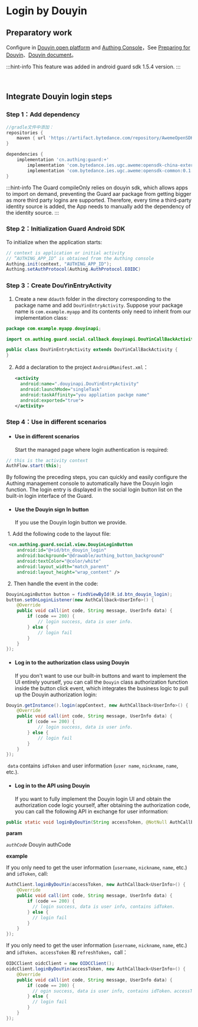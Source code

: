 # Login by Douyin

<LastUpdated/>

## Preparatory work

Configure in [Douyin open platform](https://developer.open-douyin.com/) and [Authing Console](https://authing.cn/)，See [Preparing for Douyin](../../../guides/connections/social/douyin-mobile/README.md)、[Douyin document](https://developer.open-douyin.com/docs/resource/zh-CN/dop/develop/sdk/mobile-app/permission/android/permission-develop-guide)。

:::hint-info
This feature was added in android guard sdk 1.5.4 version.
:::

<br>

## Integrate Douyin login steps

### Step 1：Add dependency

```groovy
//gradle文件中添加：
repositories {
    maven { url 'https://artifact.bytedance.com/repository/AwemeOpenSDK' }
}

dependencies {
    implementation 'cn.authing:guard:+'
		implementation 'com.bytedance.ies.ugc.aweme:opensdk-china-external:0.1.9.6'
		implementation 'com.bytedance.ies.ugc.aweme:opensdk-common:0.1.9.6'
}
```

:::hint-info
The Guard compileOnly relies on douyin sdk, which allows apps to import on demand, preventing the Guard aar package from getting bigger as more third party logins are supported. Therefore, every time a third-party identity source is added, the App needs to manually add the dependency of the identity source.
:::

### Step 2：Initialization Guard Android SDK

To initialize when the application starts:

```java
// context is application or initial activity
// ”AUTHING_APP_ID“ is obtained from the Authing console
Authing.init(context, "AUTHING_APP_ID");
Authing.setAuthProtocol(Authing.AuthProtocol.EOIDC)
```

### Step 3：Create DouYinEntryActivity

1. Create a new `ddauth` folder in the directory corresponding to the package name and add `DouYinEntryActivity`. Suppose your package name is `com.example.myapp` and its contents only need to inherit from our implementation class:

```java
package com.example.myapp.douyinapi;

import cn.authing.guard.social.callback.douyinapi.DouYinCallBackActivity;

public class DouYinEntryActivity extends DouYinCallBackActivity {
}
```

2. Add a declaration to the project `AndroidManifest.xml`：

   ```xml
   <activity
     android:name=".douyinapi.DouYinEntryActivity"
     android:launchMode="singleTask"
     android:taskAffinity="you appliation packge name"
     android:exported="true">
   </activity>
   ```

### Step 4：Use in different scenarios

- #### Use in different scenarios

  Start the managed page where login authentication is required:

```java
// this is the activity context
AuthFlow.start(this);
```

By following the preceding steps, you can quickly and easily configure the Authing management console to automatically have the Douyin login function. The login entry is displayed in the social login button list on the built-in login interface of the Guard.

- #### Use the Douyin sign In button

  If you use the Douyin login button we provide.

​		1. Add the following code to the layout file:

```xml
 <cn.authing.guard.social.view.DouyinLoginButton
    android:id="@+id/btn_douyin_login"
    android:background="@drawable/authing_button_background"
    android:textColor="@color/white"
    android:layout_width="match_parent"
    android:layout_height="wrap_content" />
```

​		2. Then handle the event in the code:

```java
DouyinLoginButton button = findViewById(R.id.btn_douyin_login);
button.setOnLoginListener(new AuthCallback<UserInfo>() {
    @Override
    public void call(int code, String message, UserInfo data) {
      	if (code == 200) {
        	// login success, data is user info.
       	} else {
        	// login fail
      	}
    }
});
```

- #### Log in to the authorization class using Douyin

  If you don't want to use our built-in buttons and want to implement the UI entirely yourself, you can call the `Douyin` class authorization function inside the button click event, which integrates the business logic to pull up the Douyin authorization login:

```java
Douyin.getInstance().login(appContext, new AuthCallback<UserInfo>() {
    @Override
    public void call(int code, String message, UserInfo data) {
        if (code == 200) {
        	// login success, data is user info.
       	} else {
        	// login fail
      	}
    }
});
```

​	`data` contains `idToken` and user information (`user name`, `nickname`, `name`, etc.).

- #### Log in to the API using Douyin

  If you want to fully implement the Douyin login UI and obtain the authorization code logic yourself, after obtaining the authorization code, you can call the following API in exchange for user information:

```java
public static void loginByDouYin(String accessToken, @NotNull AuthCallback<UserInfo> callback)
```

**param**

*`authCode`* Douyin authCode

**example**

If you only need to get the user information (`username`, `nickname`, `name`, etc.) and `idToken`, call:

```java
AuthClient.loginByDouYin(accessToken, new AuthCallback<UserInfo>() {
    @Override
    public void call(int code, String message, UserInfo data) {
        if (code == 200) {
          // login success, data is user info, contains idToken.
        } else {
          // login fail
        }
    }
});
```

If you only need to get the user information (`username`, `nickname`, `name`, etc.) and `idToken`、`accessToken` 和 `refreshToken`，call：

```java
OIDCClient oidcClient = new OIDCClient();
oidcClient.loginByDouYin(accessToken, new AuthCallback<UserInfo>() {
    @Override
    public void call(int code, String message, UserInfo data) {
        if (code == 200) {
          // ogin success, data is user info, contains idToken、accessToken and refreshToken.
        } else {
          // login fail
        }
    }
});
```

